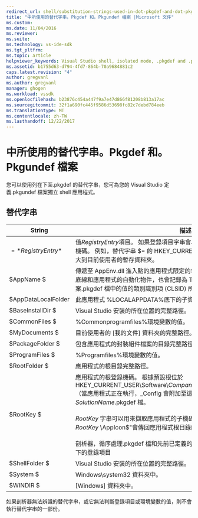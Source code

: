 ```yaml
---
redirect_url: shell/substitution-strings-used-in-dot-pkgdef-and-dot-pkgundef-files
title: "中所使用的替代字串。Pkgdef 和。Pkgundef 檔案 |Microsoft 文件"
ms.custom: 
ms.date: 11/04/2016
ms.reviewer: 
ms.suite: 
ms.technology: vs-ide-sdk
ms.tgt_pltfrm: 
ms.topic: article
helpviewer_keywords: Visual Studio shell, isolated mode, .pkgdef and .pkgundef files
ms.assetid: b1755d63-d794-4fd7-864b-70a9684881c2
caps.latest.revision: "4"
author: gregvanl
ms.author: gregvanl
manager: ghogen
ms.workload: vssdk
ms.openlocfilehash: b23876c454a447f9a7e47d866f81208b813a17ac
ms.sourcegitcommit: 32f1a690fc445f9586d53698fc82c7debd784eeb
ms.translationtype: MT
ms.contentlocale: zh-TW
ms.lasthandoff: 12/22/2017
---
```

# <a name="substitution-strings-used-in-pkgdef-and-pkgundef-files"></a>中所使用的替代字串。Pkgdef 和。Pkgundef 檔案
您可以使用列在下面.pkgdef 的替代字串，您可為您的 Visual Studio 定義.pkgundef 檔案獨立 shell 應用程式。  
  
## <a name="substitution-strings"></a>替代字串  
  
|String|描述|  
|------------|-----------------|  
|$=*RegistryEntry*$|值*RegistryEntry*項目。 如果登錄項目字串會以反斜線 (\\)，則會使用預設值的登錄子機碼。 例如，替代字串 $= 的 HKEY_CURRENT_USER\Environment\TEMP$ 會擴大到目前使用者的暫存資料夾。|  
|$AppName $|傳遞至 AppEnv.dll 進入點的應用程式限定的名稱。 限定的名稱是由應用程式名稱、 底線和應用程式的自動化物件，也會記錄為 ThisVersionDTECLSID 設定專案.pkgdef 檔中的值的類別識別項 (CLSID) 所組成。|  
|$AppDataLocalFolder|此應用程式 %LOCALAPPDATA%底下的子資料夾。|  
|$BaseInstallDir $|Visual Studio 安裝的所在位置的完整路徑。|  
|$CommonFiles $|%Commonprogramfiles%環境變數的值。|  
|$MyDocuments $|目前使用者的 [我的文件] 資料夾的完整路徑。|  
|$PackageFolder $|包含應用程式的封裝組件檔案的目錄完整路徑。|  
|$ProgramFiles $|%Programfiles%環境變數的值。|  
|$RootFolder $|應用程式的根目錄完整路徑。|  
|$RootKey $|應用程式的根登錄機碼。 根據預設根位於 HKEY_CURRENT_USER\Software\\*CompanyName*\\*ProjectName*\\*VersionNumber* （當應用程式正在執行，_Config 會附加至這個索引鍵。） 設定中的 RegistryRoot 值*SolutionName*.pkgdef 檔。<br /><br /> $RootKey$ 字串可以用來擷取應用程式的子機碼下的登錄值。 例如，字串"$= $RootKey$ \AppIcon$"會傳回應用程式根目錄的子機碼下 AppIcon 項目的值。<br /><br /> 剖析器，循序處理.pkgdef 檔和先前已定義的項目時，才可以存取應用程式的子機碼下的登錄項目|  
|$ShellFolder $|Visual Studio 安裝的所在位置的完整路徑。|  
|$System $|Windows\system32 資料夾中。|  
|$WINDIR $|[Windows] 資料夾中。|  
  
 如果剖析器無法辨識的替代字串，或它無法判斷登錄項目或環境變數的值，則不會執行替代字串的一部份。